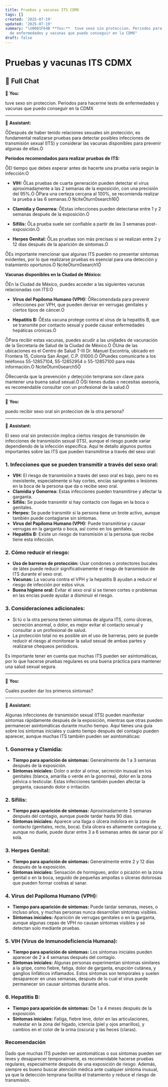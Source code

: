```yaml
---
title: Pruebas y vacunas ITS CDMX
tags: []
created: '2025-07-19'
updated: '2025-07-19'
summary: "\U0001F64B **You:**  tuve sexo sin proteccion. Periodos para hacerme tests
  de enfermedades y vacunas que puedo conseguir en la CDMX"
draft: false
---
```


# Pruebas y vacunas ITS CDMX

## 🧠 Full Chat

🙋 **You:**

tuve sexo sin proteccion. Periodos para hacerme tests de enfermedades y vacunas que puedo conseguir en la CDMX

---

🤖 **Assistant:**

Después de haber tenido relaciones sexuales sin protección, es fundamental realizarse pruebas para detectar posibles infecciones de transmisión sexual (ITS) y considerar las vacunas disponibles para prevenir algunas de ellas.

**Períodos recomendados para realizar pruebas de ITS:**

El tiempo que debes esperar antes de hacerte una prueba varía según la infección:

- **VIH:** Las pruebas de cuarta generación pueden detectar el virus aproximadamente a las 2 semanas de la exposición, con una precisión del 95%. Para una certeza cercana al 100%, se recomienda realizar la prueba a las 6 semanas. citeturn0search16

- **Clamidia y Gonorrea:** Estas infecciones pueden detectarse entre 1 y 2 semanas después de la exposición.

- **Sífilis:** La prueba suele ser confiable a partir de las 3 semanas post-exposición.

- **Herpes Genital:** Las pruebas son más precisas si se realizan entre 2 y 12 días después de la aparición de síntomas.

Es importante mencionar que algunas ITS pueden no presentar síntomas evidentes, por lo que realizarse pruebas es esencial para una detección y tratamiento oportunos. citeturn0search1

**Vacunas disponibles en la Ciudad de México:**

En la Ciudad de México, puedes acceder a las siguientes vacunas relacionadas con ITS:

- **Virus del Papiloma Humano (VPH):** Recomendada para prevenir infecciones por VPH, que pueden derivar en verrugas genitales y ciertos tipos de cáncer.

- **Hepatitis B:** Esta vacuna protege contra el virus de la hepatitis B, que se transmite por contacto sexual y puede causar enfermedades hepáticas crónicas.

Para recibir estas vacunas, puedes acudir a las unidades de vacunación de la Secretaría de Salud de la Ciudad de México. Una de las ubicaciones es el Centro de Salud T-III Dr. Manuel Escontría, ubicado en Frontera 15, Colonia San Ángel, C.P. 01000. Puedes comunicarte a los teléfonos 55-12857104, 55-12852954 o 55-12857100 para más información. citeturn0search5

Recuerda que la prevención y detección temprana son clave para mantener una buena salud sexual. Si tienes dudas o necesitas asesoría, es recomendable consultar con un profesional de la salud.

---

🙋 **You:**

puedo recibir sexo oral sin proteccion de la otra persona?

---

🤖 **Assistant:**

El sexo oral sin protección implica ciertos riesgos de transmisión de infecciones de transmisión sexual (ITS), aunque el riesgo puede variar dependiendo de la infección específica. Aquí te detallo algunos puntos importantes sobre las ITS que pueden transmitirse a través del sexo oral:

### 1. **Infecciones que se pueden transmitir a través del sexo oral:**

   - **VIH:** El riesgo de transmisión a través del sexo oral es bajo, pero no es inexistente, especialmente si hay cortes, encías sangrantes o lesiones en la boca de la persona que da o recibe sexo oral.
   - **Clamidia y Gonorrea:** Estas infecciones pueden transmitirse y afectar la garganta.
   - **Sífilis:** Se puede transmitir si hay contacto con llagas en la boca o genitales.
   - **Herpes:** Se puede transmitir si la persona tiene un brote activo, aunque también puede contagiarse sin síntomas.
   - **Virus del Papiloma Humano (VPH):** Puede transmitirse y causar verrugas en la garganta o boca, así como en los genitales.
   - **Hepatitis B:** Existe un riesgo de transmisión si la persona que recibe tiene esta infección.

### 2. **Cómo reducir el riesgo:**

   - **Uso de barreras de protección:** Usar condones o protectores bucales de látex puede reducir significativamente el riesgo de transmisión de ITS durante el sexo oral.
   - **Vacunas:** La vacuna contra el VPH y la hepatitis B ayudan a reducir el riesgo de infección por estos virus.
   - **Buena higiene oral:** Evitar el sexo oral si se tienen cortes o problemas en las encías puede ayudar a disminuir el riesgo.

### 3. **Consideraciones adicionales:**

   - Si tú o la otra persona tienen síntomas de alguna ITS, como úlceras, secreción anormal, o dolor, es mejor evitar el contacto sexual y consultar a un profesional de salud.
   - La protección total no es posible sin el uso de barreras, pero se puede reducir el riesgo al monitorear la salud sexual de ambas partes y realizarse chequeos periódicos.

Es importante tener en cuenta que muchas ITS pueden ser asintomáticas, por lo que hacerse pruebas regulares es una buena práctica para mantener una salud sexual segura.

---

🙋 **You:**

Cuales pueden dar los primeros sintomas?

---

🤖 **Assistant:**

Algunas infecciones de transmisión sexual (ITS) pueden manifestar síntomas rápidamente después de la exposición, mientras que otras pueden permanecer asintomáticas durante mucho tiempo. Aquí tienes una guía sobre los síntomas iniciales y cuánto tiempo después del contagio pueden aparecer, aunque muchas ITS también pueden ser asintomáticas:

### 1. **Gonorrea y Clamidia:**
   - **Tiempo para aparición de síntomas:** Generalmente de 1 a 3 semanas después de la exposición.
   - **Síntomas iniciales:** Dolor o ardor al orinar, secreción inusual en los genitales (blanca, amarilla o verde en la gonorrea), dolor en la zona pélvica o testicular. Estas infecciones también pueden afectar la garganta, causando dolor o irritación.

### 2. **Sífilis:**
   - **Tiempo para aparición de síntomas:** Aproximadamente 3 semanas después del contagio, aunque puede tardar hasta 90 días.
   - **Síntomas iniciales:** Aparece una llaga o úlcera indolora en la zona de contacto (genitales, recto, boca). Esta úlcera es altamente contagiosa y, aunque no duele, puede durar entre 3 a 6 semanas antes de sanar por sí sola.

### 3. **Herpes Genital:**
   - **Tiempo para aparición de síntomas:** Generalmente entre 2 y 12 días después de la exposición.
   - **Síntomas iniciales:** Sensación de hormigueo, ardor o picazón en la zona genital o en la boca, seguido de pequeñas ampollas o úlceras dolorosas que pueden formar costras al sanar.

### 4. **Virus del Papiloma Humano (VPH):**
   - **Tiempo para aparición de síntomas:** Puede tardar semanas, meses, o incluso años, y muchas personas nunca desarrollan síntomas visibles.
   - **Síntomas iniciales:** Aparición de verrugas genitales o en la garganta, aunque algunas cepas de VPH no causan síntomas visibles y se detectan solo mediante pruebas.

### 5. **VIH (Virus de Inmunodeficiencia Humana):**
   - **Tiempo para aparición de síntomas:** Los síntomas iniciales pueden aparecer de 2 a 4 semanas después del contagio.
   - **Síntomas iniciales:** Algunas personas experimentan síntomas similares a la gripe, como fiebre, fatiga, dolor de garganta, erupción cutánea, y ganglios linfáticos inflamados. Estos síntomas son temporales y suelen desaparecer en unas semanas, después de lo cual el virus puede permanecer sin causar síntomas durante años.

### 6. **Hepatitis B:**
   - **Tiempo para aparición de síntomas:** De 1 a 4 meses después de la exposición.
   - **Síntomas iniciales:** Fatiga, fiebre leve, dolor en las articulaciones, malestar en la zona del hígado, ictericia (piel y ojos amarillos), y cambios en el color de la orina (oscura) y las heces (claras).

### Recomendación

Dado que muchas ITS pueden ser asintomáticas o sus síntomas pueden ser leves y desaparecer temporalmente, es recomendable hacerse pruebas regulares, especialmente después de una exposición de riesgo. Además, siempre es bueno buscar atención médica ante cualquier síntoma inusual, ya que la detección temprana facilita el tratamiento y reduce el riesgo de transmisión.